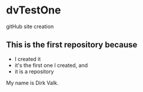 # dvTestOne
gitHub site creation

## This is the first repository because
* I created it
* it's the first one I created, and 
* it is a repository

My name is Dirk Valk. 


